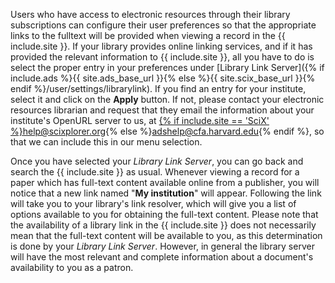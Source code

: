 Users who have access to electronic resources through their library subscriptions can configure their user preferences so that the appropriate links to the fulltext will be provided when viewing a record in the {{ include.site }}. If your library provides online linking services, and if it has provided the relevant information to {{ include.site }}, all you have to do is select the proper entry in your preferences under [Library Link Server]({% if include.ads %}{{ site.ads_base_url }}{% else %}{{ site.scix_base_url }}{% endif %}/user/settings/librarylink).  If you find an entry for your institute, select it and click on the **Apply** button. If not, please contact your electronic resources librarian and request that they email the information about your institute's OpenURL server to us, at <a href="mailto:{% if include.site == 'SciX' %}help@scixplorer.org{% else %}adshelp@cfa.harvard.edu{% endif %}">{% if include.site == 'SciX' %}help@scixplorer.org{% else %}adshelp@cfa.harvard.edu{% endif %}</a>, so that we can include this in our menu selection.

Once you have selected your *Library Link Server*, you can go back and search the {{ include.site }} as usual. Whenever viewing a record for a paper which has full-text content available online from a publisher, you will notice that a new link named "**My institution**" will appear. Following the link will take you to your library's link resolver, which will give you a list of options available to you for obtaining the full-text content. Please note that the availability of a library link in the {{ include.site }} does not necessarily mean that the full-text content will be available to you, as this determination is done by your *Library Link Server*. However, in general the library server will have the most relevant and complete information about a document's availability to you as a patron.
